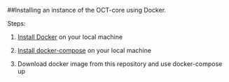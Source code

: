 ##Installing an instance of the OCT-core using Docker.

Steps: 

1. [Install Docker](https://docs.docker.com/machine/install-machine/) on your local machine

2. [Install docker-compose](https://docs.docker.com/compose/install/) on your local machine 

3. Download docker image from this repository and use docker-compose up
